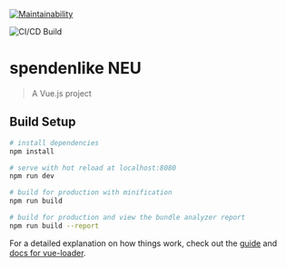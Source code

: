 
[![Maintainability](https://api.codeclimate.com/v1/badges/81f23a7034c789798594/maintainability)](https://codeclimate.com/github/marc101101/spendenlike/maintainability)

![CI/CD Build](https://github.com/marc101101/spendenlike/workflows/Upload%20Website/badge.svg)

# spendenlike NEU

> A Vue.js project

## Build Setup

``` bash
# install dependencies
npm install

# serve with hot reload at localhost:8080
npm run dev

# build for production with minification
npm run build

# build for production and view the bundle analyzer report
npm run build --report
```

For a detailed explanation on how things work, check out the [guide](http://vuejs-templates.github.io/webpack/) and [docs for vue-loader](http://vuejs.github.io/vue-loader).
